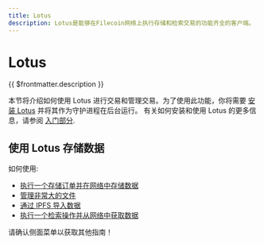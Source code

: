 ```yaml
---
title: Lotus
description: Lotus是能够在Filecoin网络上执行存储和检索交易的功能齐全的客户端。
---
```


# Lotus

{{ $frontmatter.description }}

本节将介绍如何使用 Lotus 进行交易和管理交易。为了使用此功能，你将需要 [安装 Lotus](../../get-started/lotus/installation.md) 并将其作为守护进程在后台运行。 有关如何安装和使用 Lotus 的更多信息，请参阅 [入门部分](../../get-started/lotus/README.md).

## 使用 Lotus 存储数据

如何使用:

- [执行一个存储订单并在网络中存储数据](store-data.md)
- [管理非常大的文件](very-large-files.md)
- [通过 IPFS 导入数据](import-data-from-ipfs.md)
- [执行一个检索操作并从网络中获取数据](retrieve-data.md)

请确认侧面菜单以获取其他指南！
